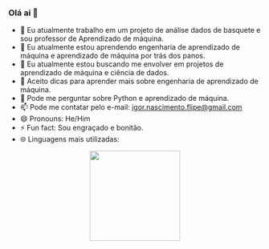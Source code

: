 ### Olá ai 👋
- 🔭 Eu atualmente trabalho em um projeto de análise dados de basquete e sou professor de Aprendizado de máquina.
- 🌱 Eu atualmente estou aprendendo engenharia de aprendizado de máquina e aprendizado de máquina por trás dos panos.
- 👯 Eu atualmente estou buscando me envolver em projetos de aprendizado de máquina e ciência de dados.
- 🤔 Aceito dicas para aprender mais sobre engenharia de aprendizado de máquina.
- 💬 Pode me perguntar sobre Python e aprendizado de máquina.
- 📫 Pode me contatar pelo e-mail: igor.nascimento.flipe@gmail.com
- 😄 Pronouns: He/Him
- ⚡ Fun fact: Sou engraçado e bonitão.
- 🌐 Linguagens mais utilizadas:
<div align="center">
  <img height="180em" src="https://github-readme-stats.vercel.app/api/top-langs/?username=IgorNascAlves&layout=compact&langs_count=7&theme=github_dark"/>
</div>
